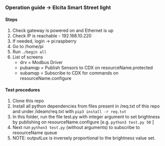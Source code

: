 ### Operation guide -> Elcita Smart Street light


#### Steps

1. Check gateway is powered on and Ethernet is up
2. Check IP is reachable - 192.168.10.220
3. If needed, login -> pi:raspberry
4. Go to /home/pi
5. Run `./begin all`
6. List of screens
	- drv 		=	Modbus Driver
	- pubamqp	=	Publish Sensors to CDX on resourceName.protected
	- subamqp	=	Subscribe to CDX for commands on resourceName.configure

#### Test procedures
1. Clone this repo
2. Install all python dependencies from files present in /req.txt of this repo and under /ideam/req.txt with `pip3 install -r req.txt`
3. In this folder, run the file test.py with integer argument to set brightness by publishing on resourceName.configure [e.g. `python3 test.py 50` ]
4. Next run `python3 test.py` (without arguments) to subscribe to resourceName queue
5. NOTE: outputLux is inversely proportional to the brightness value set.
